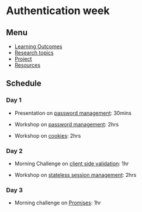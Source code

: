 # Authentication week

## Menu

- [Learning Outcomes](./learning-outcomes.md)
- [Research topics](./research-afternoon.md)
- [Project](./project.md)
- [Resources](./resources)

## Schedule

### Day 1

- Presentation on [password management](https://drive.google.com/file/d/0BxXF_LZcFnS5ODM0dElWYmtmMWc/view): 30mins

- Workshop on [password management](https://github.com/foundersandcoders/ws-password-management): 2hrs

- Workshop on [cookies](https://github.com/foundersandcoders/ws-cookies): 2hrs

### Day 2

- Morning Challenge on [client side validation](https://github.com/foundersandcoders/mc-client-side-validation): 1hr

- Workshop on [stateless session management](https://github.com/foundersandcoders/ws-jwt-stateless-session): 2hrs

### Day 3

- Morning challenge on [Promises](https://github.com/foundersandcoders/mc-promise-me-this): 1hr
